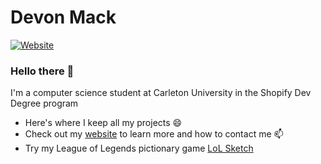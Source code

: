 # Devon Mack
[![Website](https://img.shields.io/website?up_message=https%3A%2F%2Fdevonpmack.github.io%2F&url=https%3A%2F%2Fdavidhzhu.me%2F)](https://devonpmack.github.io/)
### Hello there 👋
I'm a computer science student at Carleton University in the Shopify Dev Degree program
- Here's where I keep all my projects 😄
- Check out my [website](https://devonpmack.github.io/) to learn more and how to contact me 📫 
- Try my League of Legends pictionary game [LoL Sketch](https://lolsketch.com)
